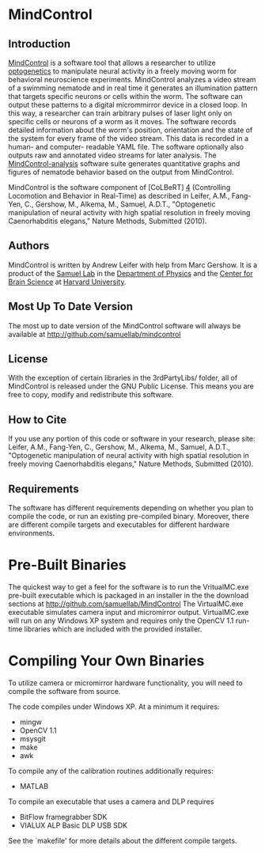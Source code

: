 MindControl
===========

Introduction
------------

[MindControl][1] is a software tool that allows a researcher to utilize [optogenetics][2] to manipulate neural activity in a freely moving worm for behavioral neuroscience experiments. MindControl analyzes a video stream of a swimming nematode and in real time it generates an illumination pattern that targets specific neurons or cells within the worm. The software can output these patterns to a digital micrommirror device in a closed loop. In this way, a researcher can train arbitrary pulses of laser light only on specific cells or neurons of a worm as it moves. The software records detailed information about the worm's position, orientation and the state of the system for every frame of the video stream. This data is recorded in a human- and computer- readable YAML file. The software optionally also outputs raw and annotated video streams for later analysis. The [MindControl-analysis][3] software suite generates quantitative graphs and figures of nematode behavior based on the output from MindControl.

MindControl is the software component of [CoLBeRT] [4] (Controlling Locomotion and Behavior in Real-Time) as described in Leifer, A.M., Fang-Yen, C., Gershow, M., Alkema, M., Samuel, A.D.T., "Optogenetic manipulation of neural activity with high spatial resolution in freely moving Caenorhabditis elegans," Nature Methods, Submitted (2010).

  [1]: http://github.com/samuellab/mindcontrol
  [2]: 	http://en.wikipedia.org/wiki/Optogenetics
  [3]: http://github.com/samuellab/mindcontrol-analysis
  [4]: http://colbert.physics.harvard.edu
  [5]: http://worms.physics.harvard.edu


Authors
-------

MindControl is written by Andrew Leifer with help from Marc Gershow. It is a product of the [Samuel Lab][5] in the [Department of Physics][6] and the [Center for Brain Science][7] at [Harvard University][8]. 

  [6]: http://physics.harvard.edu/
  [7]: http://cbs.fas.harvard.edu/
  [8]: http://harvard.edu

Most Up To Date Version
-----------------------
The most up to date version of the MindControl software will always be available at http://github.com/samuellab/mindcontrol 

License
-------
With the exception of certain libraries in the 3rdPartyLibs/ folder, all of MindControl is released under the GNU Public License. This means you are free to copy, modify and redistribute this software. 


How to Cite
-----------

If you use any portion of this code or software in your research, please site:
Leifer, A.M., Fang-Yen, C., Gershow, M., Alkema, M., Samuel, A.D.T., "Optogenetic manipulation of neural activity with high spatial resolution in freely moving Caenorhabditis elegans," Nature Methods, Submitted (2010).

Requirements
------------
The software has different requirements depending on whether you plan to compile the code, or run an existing pre-compiled binary. Moreover, there are different compile targets and executables for different hardware environments. 

  Pre-Built Binaries	
  ==================
The quickest way to get a feel for the software is to run the VritualMC.exe pre-built executable which is packaged in an installer in the the download sections at http://github.com/samuellab/MindControl The VirtualMC.exe executable simulates camera input and micromirror output. VirtualMC.exe will run on any Windows XP system and requires only the OpenCV 1.1 run-time libraries  which are included with the provided installer. 

 Compiling Your Own Binaries
 ===========================
To utilize camera or micromirror hardware functionality, you will need to compile the software from source. 

The code compiles under Windows XP. At a minimum it requires:

*	mingw
*	OpenCV 1.1
*	msysgit
*	make
*	awk

To compile any of the calibration routines additionally requires:

*	MATLAB

To compile an executable that uses a camera and DLP requires

*	BitFlow framegrabber SDK
*	VIALUX ALP Basic DLP USB SDK

See the `makefile' for more details about the different compile targets. 

